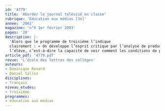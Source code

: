 ```yaml
---
id: '4779'
title: 'Aborder le journal télévisé en classe'
rubrique: 'Éducation aux médias [3e]'
annee: '2002'
magazine: 'n°9 1er février 2003'
pages: '20'
description: |-
  'Alors que le programme de troisième l’indique
  clairement : « On développe l’esprit critique par l’analyse de productions audiovisuelles diverses (émissions télévisées, spots publicitaires, documentaires, fictions, etc.) », les documents d’accompagnement ne proposent pas d’exemple de séquences intégrant l’analyse de documents audiovisuels. L’importance de cette perspective citoyenne a pourtant été soulignée par le rapport de l’inspection générale sur l’enseignement de l’image dans les Lettres : « Le volet éducation à l’image et aux médias développe la capacité de distance chez
  l’élève, c’est-à-dire la capacité de voir comment les conditions de production et de diffusion des images en déterminent le sens. Cette éducation vise à donner à chacun la possibilité de choix individuel dans la masse des images, pour le soustraire à l’imposition planétaire de quelques images pour tous. » Par ailleurs, l’analyse d’un journal télévisé s’inscrit dans le programme de quatrième en éducation civique, dans la troisième partie du chapitre sur « les libertés et les droits », « les enjeux de l’information ».'
article_pdf: '4779.pdf'
revue: 'L’école des lettres des collèges'
auteurs:
- Dominique Renard
- Daniel Salles
disciplines:
- français
niveau_etudes:
- troisième
programmes:
- éducation aux médias
---
```

